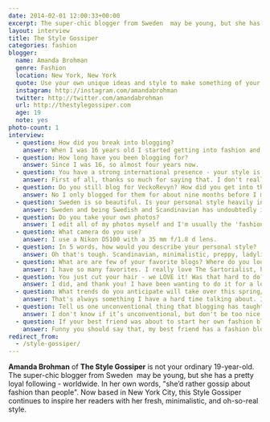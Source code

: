 ```yaml
---
date: 2014-02-01 12:00:33+00:00
excerpt: The super-chic blogger from Sweden  may be young, but she has a pretty loyal following - worldwide.  In her own words, "she’d rather gossip about fashion than people".
layout: interview
title: The Style Gossiper
categories: fashion
blogger:
  name: Amanda Brohman
  genre: Fashion
  location: New York, New York
  quote: Use your own unique ideas and style to make something of your own.
  instagram: http://instagram.com/amandabrohman
  twitter: http://twitter.com/amandabrohman
  url: http://thestylegossiper.com
  age: 19
  note: yes
photo-count: 1
interview:
  - question: How did you break into blogging?
    answer: When I was 16 years old I started getting into fashion and started to develop my own personal style, something I really hadn't been interested in at all before then. And that's why I started blogging, to share my newly-found interest with people who were equally as passionate about the same thing.
  - question: How long have you been blogging for?
    answer: Since I was 16, so almost four years now.
  - question: You have a strong international presence - your style is world-wide influential! Tell us a little about this.
    answer: First of all, thanks so much for saying that. I don't really know how it's reached the worldwide appeal that it has, something that happened early on in my 'blogging career'. But I suppose I have a pretty unique yet relatable mix of Scandinavian minimalism and straight, clean lines combined with the more preppy American fashion, and then some added edgy details. People seem to like it and I’m happy that they do.
  - question: Do you still blog for VeckoRevyn? How did you get into that?
    answer: No I only blogged for them for about nine months before I moved on to my own blog and at the same time changed my blog's name to The Style Gossiper. It was a great experience working with such a big magazine, but in the end I felt I didn’t have the freedom I wanted in terms of editing content and placement of ads for example, so it felt better to be able to decide everything by myself.
  - question: Sweden is so beautiful. Is your personal style heavily inspired by Swedish architecture and interior design?
    answer: Sweden and being Swedish and Scandinavian has undoubtedly inspired my style and is always going to be the foundation of my style choices. I'm almost subconsciously drawn to everything that has Scandinavian looking design and some of my absolute favorite designers are Swedish. Swedish fashion and architecture/interior design look so similar, too, everything is clean, white, minimalistic. Although it is only recently that I've really been drawn to the minimalistic style on another level, if you go back in my archive you will see a lot of non-Swedish looking ensembles. But I suppose becoming an adult makes me recognize my roots even more
  - question: Do you take your own photos?
    answer: I edit all of my photos myself and I'm usually the 'fashion director' of all of my photos, meaning that I, in most cases, tell the photographer how I want the photo to come out. But since it is so complicated to take photos of myself, especially on the crowded streets of New York, I have great help from my friends and also my mom. They're all really talented, so I'm lucky.
  - question: What camera do you use?
    answer: I use a Nikon D5100 with a 35 mm f/1.8 d lens.
  - question: In 5 words, how would you describe your personal style?
    answer: Oh that's tough. Scandinavian, minimalistic, preppy, ladylike, sophisticated yet a bit grungy. It's a bundle of contradictions.
  - question: What are are few of your favorite blogs? Where do you look for inspiration?
    answer: I have so many favorites. I really love The Sartorialist, he has a way of capturing things that it’s just impossible not to be inspired and also makes you see how some things you never thought you would wear in fact could be super cool if you wear it in the right way. I also spend too much time on Tumblr, browsing various blogs. But then I also have the great advantage to nowadays live in New York, and I get inspired everywhere I go by people on the street here, or a nice boutique, or a beautiful piece of art.
  - question: You just cut your hair - we LOVE it! Was that hard to do?
    answer: I did, and thank you! I have been wanting to do it for a long time so it was a very planned decision, but a bit scary in the moment my hair dresser cut it. I have never had this short hair since I was a baby, I guess. But now I love it.
  - question: What trends do you anticipate will take over this spring/summer?
    answer: That's always something I have a hard time talking about. I don’t know why and it's probably bad of me, but I don't pay much attention to what the latest trends are. I sort of just develop my own style, and even when styling others, according to what I think will look good and then sometimes it happens to be really trendy or even trendsetting and sometimes it's not. But having said that, pastels always appear every spring and summer, which I love. I've bought a lot of shirts, and a suit, so I will probably be sort of strict looking this summer.
  - question: Tell us one unconventional thing that blogging has taught you.
    answer: I don't know if it’s unconventional, but don't be too nice to companies who want you to promote their products on your blog. I see a lot of bloggers, and I have been one myself at one point, who accept any bad quality item a company sends their way and then tries to convince their readers that the ill-fitted jacket is in fact the best jacket they've had in years. Be honest.
  - question: If your best friend was about to start her own fashion blog, what would be one piece of must-have advice you'd give her?
    answer: Funny you should say that, my best friend has a fashion blog and it's really good: <a href="http://corneliahelleday.se" target="_blank">corneliahelleday.se</a>. But in general I would say, don't copy anyone else's concept because no one wants to read something that has already been said and made. Instead use your own unique ideas and style to make something of your own. And good pictures is always crucial.
redirect_from:
  - /style-gossiper/
---
```


**Amanda Brohman** of **The Style Gossiper** is not your ordinary 19-year-old. The super-chic blogger from Sweden  may be young, but she has a pretty loyal following - worldwide. In her own words, "she’d rather gossip about fashion than people". Now based in New York City, this Style Gossiper continues to inspire her readers with her fresh, minimalistic, and oh-so-real style.